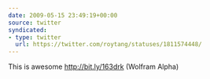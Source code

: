 ```yaml
---
date: 2009-05-15 23:49:19+00:00
source: twitter
syndicated:
- type: twitter
  url: https://twitter.com/roytang/statuses/1811574448/
---
```


This is awesome  http://bit.ly/163drk (Wolfram Alpha)